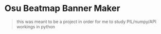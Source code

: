 # Osu Beatmap Banner Maker
> this was meant to be a project in order for me to study PIL/numpy/API workings in python
